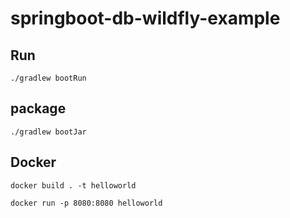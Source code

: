 # springboot-db-wildfly-example

## Run

```
./gradlew bootRun
```

## package

```
./gradlew bootJar
```

## Docker

```
docker build . -t helloworld
```

```
docker run -p 8080:8080 helloworld
``` 